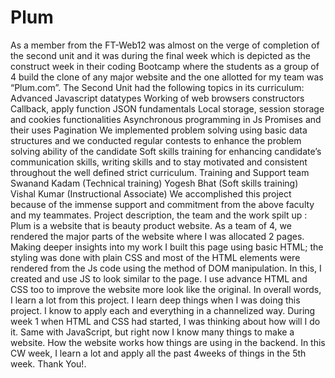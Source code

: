 # Plum
As a member from the FT-Web12 was almost on the verge of completion of the second unit and it was during the final week which is depicted as the construct week in their coding Bootcamp where the students as a group of 4 build the clone of any major website and the one allotted for my team was “Plum.com”.
The Second Unit had the following topics in its curriculum:
Advanced Javascript datatypes
Working of web browsers
constructors
Callback, apply function
JSON fundamentals
Local storage, session storage and cookies functionalities
Asynchronous programming in Js
Promises and their uses
Pagination
We implemented problem solving using basic data structures and we conducted regular contests to enhance the problem solving ability of the candidate
Soft skills training for enhancing candidate’s communication skills, writing skills and to stay motivated and consistent throughout the well defined strict curriculum.
Training and Support team
Swanand Kadam (Technical training)
Yogesh Bhat (Soft skills training)
Vishal Kumar (Instructional Associate)
We accomplished this project because of the immense support and commitment from the above faculty and my teammates.
Project description, the team and the work spilt up :
Plum is a website that is beauty product website.
As a team of 4, we rendered the major parts of the website where I was allocated 2 pages.
Making deeper insights into my work
I built this page using basic HTML; the styling was done with plain CSS and most of the HTML elements were rendered from the Js code using the method of DOM manipulation. In this, I created and use JS to look similar to the page. I use advance HTML and CSS too to improve the website more look like the original. In overall words, I learn a lot from this project. I learn deep things when I was doing this project. I know to apply each and everything in a channelized way. During week 1 when HTML and CSS had started, I was thinking about how will I do it. Same with JavaScript, but right now I know many things to make a website. How the website works how things are using in the backend.
In this CW week, I learn a lot and apply all the past 4weeks of things in the 5th week.
Thank You!.
